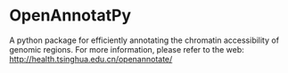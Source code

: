 # OpenAnnotatPy
A python package for efficiently annotating the chromatin accessibility of genomic regions. For more information, please refer to the web: http://health.tsinghua.edu.cn/openannotate/
